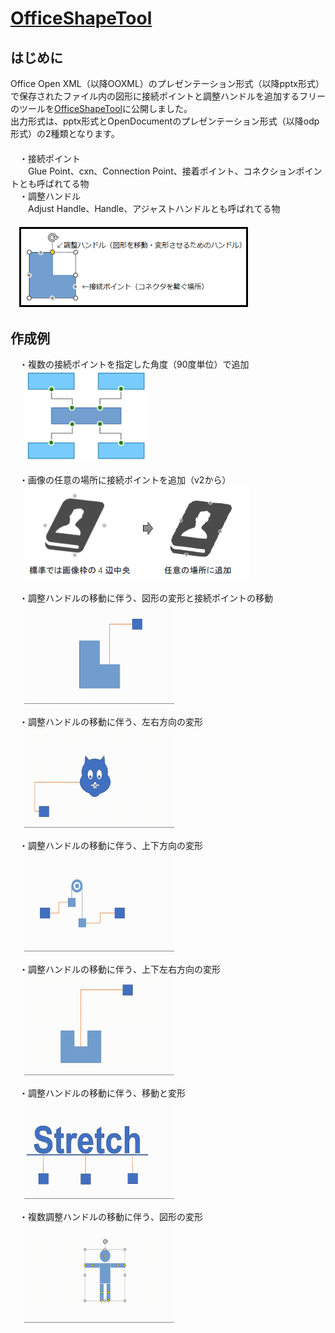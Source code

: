 # [OfficeShapeTool](https://github.com/Yz-Filer/OfficeShapeTool)
## はじめに
Office Open XML（以降OOXML）のプレゼンテーション形式（以降pptx形式）で保存されたファイル内の図形に接続ポイントと調整ハンドルを追加するフリーのツールを[OfficeShapeTool](https://www.vector.co.jp/soft/winnt/business/se526365.html)に公開しました。  
出力形式は、pptx形式とOpenDocumentのプレゼンテーション形式（以降odp形式）の2種類となります。  
　  
　・接続ポイント  
　　Glue Point、cxn、Connection Point、接着ポイント、コネクションポイントとも呼ばれてる物  
　・調整ハンドル  
　　Adjust Handle、Handle、アジャストハンドルとも呼ばれてる物  
　  
　<img src="image/point_handle.png" width="360" style="border:3px #000000 solid;" />

## 作成例
　・複数の接続ポイントを指定した角度（90度単位）で追加  
　<kbd> <img src="image/cxn1.png" width="200" /> </kdb>  

　・画像の任意の場所に接続ポイントを追加（v2から）  
　<kbd> <img src="image/cxn2.png" width="360" /> </kdb>  

　・調整ハンドルの移動に伴う、図形の変形と接続ポイントの移動  
　<kbd> <img src="image/hdl1.gif" width="240" /> </kdb>  

　・調整ハンドルの移動に伴う、左右方向の変形  
　<kbd> <img src="image/hdl3.gif" width="240" /> </kdb>  

　・調整ハンドルの移動に伴う、上下方向の変形  
　<kbd> <img src="image/hdl4.gif" width="240" /> </kdb>  

　・調整ハンドルの移動に伴う、上下左右方向の変形  
　<kbd> <img src="image/hdl2.gif" width="240" /> </kdb>  

　・調整ハンドルの移動に伴う、移動と変形  
　<kbd> <img src="image/hdl5.gif" width="240" /> </kdb>  

　・複数調整ハンドルの移動に伴う、図形の変形  
　<kbd> <img src="image/hdl6.gif" width="240" /> </kdb> 
